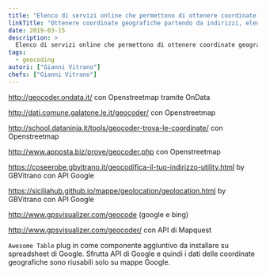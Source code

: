 ```yaml
---
title: "Elenco di servizi online che permettono di ottenere coordinate geografiche partendo da indirizzi"
linkTitle: "Ottenere coordinate geografiche partendo da indirizzi, elenco"
date: 2019-03-15
description: >
  Elenco di servizi online che permettono di ottenere coordinate geografiche partendo da indirizzi.
tags:
  - geocoding
autori: ["Gianni Vitrano"]
chefs: ["Gianni Vitrano"]
---
```




http://geocoder.ondata.it/ con Openstreetmap tramite OnData

http://dati.comune.galatone.le.it/geocoder/ con Openstreetmap

http://school.dataninja.it/tools/geocoder-trova-le-coordinate/ con Openstreetmap

http://www.apposta.biz/prove/geocoder.php con Openstreetmap

https://coseerobe.gbvitrano.it/geocodifica-il-tuo-indirizzo-utility.html by GBVitrano con API Google

https://siciliahub.github.io/mappe/geolocation/geolocation.html by GBVitrano con API Google

http://www.gpsvisualizer.com/geocode (google e bing)

http://www.gpsvisualizer.com/geocoder/ con API di Mapquest

`Awesome Table` plug in come componente aggiuntivo da installare su spreadsheet di Google.
Sfrutta API di Google e quindi i dati delle coordinate geografiche sono riusabili solo su mappe Google.
